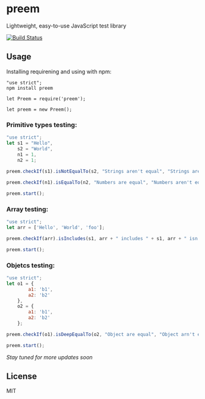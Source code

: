 # preem

Lightweight, easy-to-use JavaScript test library

[![Build Status](http://circleci-badges-max.herokuapp.com/img/shaikezam/preem/master?token=:circle-ci-token)](https://circleci.com/gh/shaikezam/preem/tree/master)

## Usage

Installing requirening and using with npm:

```
"use strict";
npm install preem
    
let Preem = require('preem');

let preem = new Preem();
```

### Primitive types testing:

```javascript
"use strict";
let s1 = "Hello",
    s2 = "World",
    n1 = 1,
    n2 = 1;
            
preem.checkIf(s1).isNotEqualTo(s2, "Strings aren't equal", "Strings are equal"); // Strings aren't equal

preem.checkIf(n1).isEqualTo(n2, "Numbers are equal", "Numbers aren't equal"); // Numbers are equal

preem.start();
```
### Array testing:

```javascript
"use strict";
let arr = ['Hello', 'World', 'foo'];

preem.checkIf(arr).isIncludes(s1, arr + " includes " + s1, arr + " isn't includes " + s1); // Hello,World,foo includes Hello 

preem.start();
```
    
### Objetcs testing:

```javascript
"use strict";
let o1 = {
        a1: 'b1',
        a2: 'b2'
    },
    o2 = {
        a1: 'b1',
        a2: 'b2'
    };

preem.checkIf(o1).isDeepEqualTo(o2, "Object are equal", "Object arn't equal"); // Object are equal 

preem.start();
```

*Stay tuned for more updates soon*

## License

MIT
